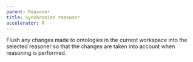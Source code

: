 ```yaml
---
parent: Reasoner
title: Synchronize reasoner
accelerator: R
---
```

Flush any changes made to ontologies in the current workspace into the selected reasoner so that the changes are taken into account when reasoning is performed.